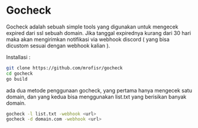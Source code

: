 # Gocheck

Gocheck adalah sebuah simple tools yang digunakan untuk mengecek expired dari ssl sebuah domain. Jika tanggal expirednya kurang dari 30 hari maka akan mengirimkan notifikasi via webhook discord ( yang bisa dicustom sesuai dengan webhook kalian ).

Installasi :
```bash
git clone https://github.com/mrofisr/gocheck
cd gocheck
go build
```

ada dua metode penggunaan gocheck, yang pertama hanya mengecek satu domain, dan yang kedua bisa menggunakan list.txt yang berisikan banyak domain.

```bash
gocheck -l list.txt -webhook <url>
gocheck -d domain.com -webhook <url>
```